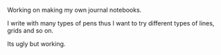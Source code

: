 Working on making my own journal notebooks.

I write with many types of pens thus I want to try different types of lines, grids and so on.


Its ugly but working.